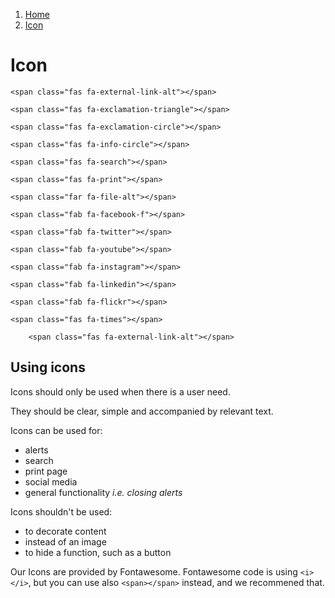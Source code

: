 1.  [Home](/design/overview)
2.  [Icon](#)

# Icon

<span class="fas fa-external-link-alt"></span>

	<span class="fas fa-external-link-alt"></span>

<span class="fas fa-exclamation-triangle"></span>

	<span class="fas fa-exclamation-triangle"></span>

<span class="fas fa-exclamation-circle"></span>
	
	<span class="fas fa-exclamation-circle"></span>

<span class="fas fa-info-circle"></span>

	<span class="fas fa-info-circle"></span>

<span class="fas fa-search"></span>

	<span class="fas fa-search"></span>

<span class="fas fa-print"></span>

	<span class="fas fa-print"></span>

<span class="far fa-file-alt"></span>

	<span class="far fa-file-alt"></span>

<span class="fab fa-facebook-f"></span>

	<span class="fab fa-facebook-f"></span>

<span class="fab fa-twitter"></span>

	<span class="fab fa-twitter"></span>

<span class="fab fa-youtube"></span>

	<span class="fab fa-youtube"></span>

<span class="fab fa-instagram"></span>

	<span class="fab fa-instagram"></span>

<span class="fab fa-linkedin"></span>

	<span class="fab fa-linkedin"></span>

<span class="fab fa-flickr"></span>

	<span class="fab fa-flickr"></span>

<span class="fas fa-times"></span>

	<span class="fas fa-times"></span>

<span class="fas fa-external-link-alt"></span>

		<span class="fas fa-external-link-alt"></span>

## Using icons

Icons should only be used when there is a user need.

They should be clear, simple and accompanied by relevant text.

Icons can be used for:
<ul>
  <li>alerts</li>
  <li>search</li>
  <li>print page</li>
  <li>social media</li>
  <li>general functionality <em>i.e. closing alerts</em></li>
</ul>

Icons shouldn't be used:
<ul>
  <li>to decorate content</li>
  <li>instead of an image</li>
  <li>to hide a function, such as a button</li>
</ul>

Our Icons are provided by Fontawesome. Fontawesome code is using `<i></i>`, but you can use also `<span></span>` instead, and we recommened that.


